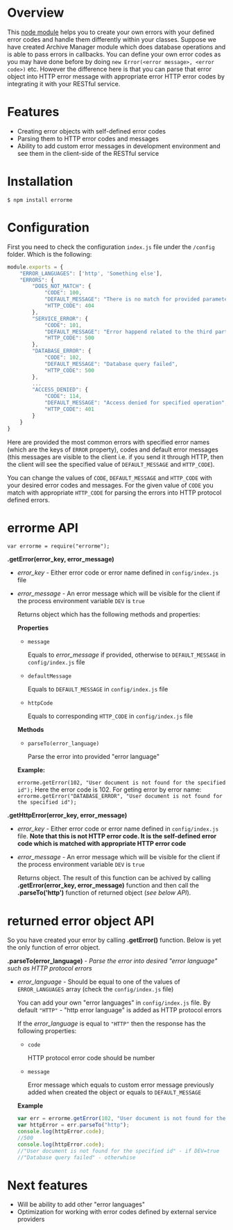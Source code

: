 # Overview
This [node module](https://www.npmjs.com/package/errorme) helps you to  create your own errors with your defined error codes and handle them differently within your classes. Suppose we have created Archive Manager module which does database operations and is able to pass errors in callbacks. You can define your own error codes as you may have done before by doing `new Error(<error message>, <error code>)` etc.  However the difference here is that you can parse that error object into HTTP error message with appropriate error HTTP error codes by integrating it with your RESTful service.

# Features
* Creating error objects with self-defined error codes
* Parsing them to HTTP error codes and messages
* Ability to  add custom error messages in development environment and see them in the client-side of the RESTful service

# Installation
`$ npm install errorme`
# Configuration
First you need to check the configuration `index.js` file under the `/config` folder. Which is the following:
```javascript
module.exports = {
	"ERROR_LANGUAGES": ['http', 'Something else'],
	"ERRORS": {
		"DOES_NOT_MATCH": {
			"CODE": 100,
			"DEFAULT_MESSAGE": "There is no match for provided parameters",
			"HTTP_CODE": 404
		},
		"SERVICE_ERROR": {
			"CODE": 101,
			"DEFAULT_MESSAGE": "Error happend related to the third party service",
			"HTTP_CODE": 500
		},
		"DATABASE_ERROR": {
			"CODE": 102,
			"DEFAULT_MESSAGE": "Database query failed",
			"HTTP_CODE": 500
		},
		...
		"ACCESS_DENIED": {
			"CODE": 114,
			"DEFAULT_MESSAGE": "Access denied for specified operation",
			"HTTP_CODE": 401
		}
	}
}
```
Here are provided the most common errors with specified error names (which are the keys of `ERROR` property), codes and default error messages (this messages are visible to the client i.e. if you send it through HTTP, then the client will see the specified value of `DEFAULT_MESSAGE` and `HTTP_CODE`).








You can change the values of `CODE`, `DEFAULT_MESSAGE` and `HTTP_CODE` with your desired error codes and messages. For the given value of `CODE` you match with appropriate `HTTP_CODE` for parsing the errors into HTTP protocol defined errors.








# errorme API
`var errorme = require("errorme");`


**.getError(error_key, error_message)**


* *error_key* - Either error code or error name defined in `config/index.js` file
* *error_message* - An error message which will be visible for the client if the process environment variable `DEV` is `true`
    
   Returns object which has the following methods and properties:
    
    **Properties**
    
    * `message`
    
        Equals to *error_message* if provided, otherwise to `DEFAULT_MESSAGE` in `config/index.js` file
    * `defaultMessage`
    
        Equals to `DEFAULT_MESSAGE` in `config/index.js` file
    * `httpCode`
    
        Equals to corresponding `HTTP_CODE` in `config/index.js` file
    
    **Methods**
    * `parseTo(error_language)`
    
        Parse the error into provided "error language"
    
    **Example:**

    `errorme.getError(102, "User document is not found for the specified id");` 
    Here the error code is 102. For geting error by error name:
    `errorme.getError("DATABASE_ERROR", "User document is not found for the specified id");`

**.getHttpError(error_key, error_message)**
* *error_key* - Either error code or error name defined in `config/index.js` file. **Note that this is not HTTP error code. It is the self-defined error code which is matched with appropriate HTTP error code**
* *error_message* - An error message which will be visible for the client if the process environment variable `DEV` is `true`

    Returns object. The result of this function can be achived by calling **.getError(error_key, error_message)** function and then call the **.parseTo('http')** function of returned object (*see below API*). 
    
# returned error object API
So you have created your error by calling **.getError()** function. Below is yet the only function of error object.


**.parseTo(error_language)** - *Parse the error into desired "error language" such as HTTP protocol errors*
* *error_language* - Should be equal to one of the values of `ERROR_LANGUAGES` array (check the `config/index.js` file) 

    You can add your own "error languages" in `config/index.js` file. By default `"HTTP"` - "http error language" is added as HTTP protocol errors
    
    If the *error_language* is equal to `"HTTP"` then the response has the following properties:
        
    * `code`
    
        HTTP protocol error code should be number
    * `message`
        
        Error message which equals to custom error message previously added when created the object or equals to `DEFAULT_MESSAGE`
    
    **Example**
    
    ```javascript
    var err = errorme.getError(102, "User document is not found for the specified id");
    var httpError = err.parseTo("http");
    console.log(httpError.code);
    //500
    console.log(httpError.code);
    //"User document is not found for the specified id" - if DEV=true
    //"Database query failed" - otherwhise
    
    ```    
# Next features
* Will be ability to add other "error languages"
* Optimization for working with error codes defined by external service providers
    
        






















